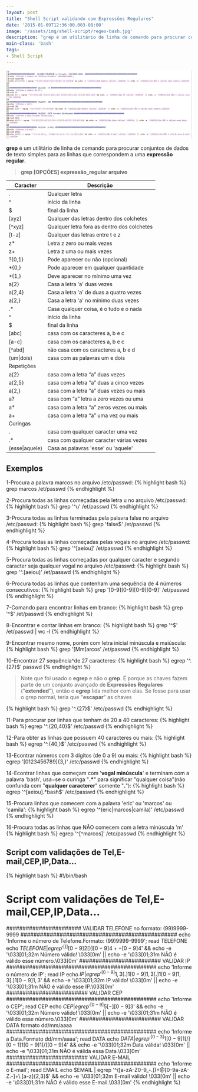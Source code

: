 ```yaml
---
layout: post
title: "Shell Script validando com Expressões Regulares"
date: '2015-01-09T12:36:00.003-08:00'
image: '/assets/img/shell-script/regex-bash.jpg'
description: "grep é um utilitário de linha de comando para procurar conjuntos de dados de texto simples para as linhas que correspondem a uma expressão regular."
main-class: 'bash'
tags:
- Shell Script
---
```


![Shell Script validando com Expressões Regulares](/assets/img/shell-script/regex-bash.jpg "Shell Script validando com Expressões Regulares")


__grep__ é um utilitário de linha de comando para procurar conjuntos de dados de texto simples para as linhas que correspondem a uma __expressão regular__.

> __grep [OPÇÕES] expressão_regular arquivo__



<table class="table table-bordered table-striped">
    <thead>
        <tr><th>Caracter</th><th>Descrição</th></tr>
    </thead>
        <tr><td>.</td><td>Qualquer letra</td></tr>
        <tr><td>^</td><td>início da linha</td></tr>
        <tr><td>$</td><td>final da linha</td></tr>
        <tr><td>[xyz]</td><td>Qualquer das letras dentro dos colchetes</td></tr>
        <tr><td>[^xyz]</td><td>Qualquer letra fora as dentro dos colchetes</td></tr>
        <tr><td>[t-z]</td><td>Qualquer das letras entre t e z</td></tr>
        <tr><td>z* </td><td>Letra z zero ou mais vezes</td></tr>
        <tr><td>z+ </td><td>Letra z uma ou mais vezes</td></tr>
        <tr><td>?{0,1}</td><td>Pode aparecer ou não (opcional)</td></tr>
        <tr><td>*{0,}</td><td>Pode aparecer em qualquer quantidade</td></tr>
        <tr><td>+{1,}</td><td>Deve aparecer no mínimo uma vez</td></tr>
        <tr><td>a{2}</td><td>Casa a letra 'a' duas vezes</td></tr>
        <tr><td>a{2,4}</td><td>Casa a letra 'a' de duas a quatro vezes</td></tr>
        <tr><td>a{2,}</td><td>Casa a letra 'a' no mínimo duas vezes</td></tr>
        <tr><td>.*</td><td>Casa qualquer coisa, é o tudo e o nada</td></tr>
        <tr><td>^</td><td>início da linha</td></tr>
        <tr><td>$</td><td>final da linha</td></tr>
        <tr><td>[abc]</td><td>casa com os caracteres a, b e c</td></tr>
        <tr><td>[a-c]</td><td>casa com os caracteres a, b e c</td></tr>
        <tr><td>[^abd]</td><td>não casa com os caracteres a, b e d</td></tr>
        <tr><td>(um|dois)</td><td>casa com as palavras um e dois</td></tr>
        <tr><td colspan="2">Repetições</td></tr>
        <tr><td>a{2}</td><td>casa com a letra “a” duas vezes</td></tr>
        <tr><td>a{2,5}</td><td>casa com a letra “a” duas a cinco vezes</td></tr>
        <tr><td>a{2,}</td><td>casa com a letra “a” duas vezes ou mais</td></tr>
        <tr><td>a?</td><td>casa com “a” letra a zero vezes ou uma</td></tr>
        <tr><td>a*</td><td>casa com a letra “a” zeros vezes ou mais</td></tr>
        <tr><td>a+</td><td>casa com a letra “a” uma vez ou mais</td></tr>
        <tr><td colspan="2">Curingas</td></tr>
        <tr><td>.</td><td>casa com qualquer caracter uma vez</td></tr>
        <tr><td>.*</td><td>casa com qualquer caracter várias vezes</td></tr>
        <tr><td>(esse|aquele)</td><td>Casa as palavras 'esse' ou 'aquele'</td></tr>
</table>

## Exemplos

1-Procura a palavra marcos no arquivo /etc/passwd:
{% highlight bash %}
grep marcos /et/passwd
{% endhighlight %}


2-Procura todas as linhas começadas pela letra u no arquivo /etc/passwd:
{% highlight bash %}
grep '^u' /et/passwd
{% endhighlight %}


3-Procura todas as linhas terminadas pela palavra false no arquivo /etc/passwd:
{% highlight bash %}
grep 'false$' /et/passwd
{% endhighlight %}


4-Procura todas as linhas começadas pelas vogais no arquivo /etc/passwd:
{% highlight bash %}
grep '^[aeiou]' /et/passwd
{% endhighlight %}


5-Procura todas as linhas começadas por qualquer caracter e segundo caracter seja qualquer vogal no arquivo /etc/passwd:
{% highlight bash %}
grep '^.[aeiou]' /et/passwd
{% endhighlight %}


6-Procura todas as linhas que contenham uma sequência de 4 números consecutivos:
{% highlight bash %}
grep '[0-9][0-9][0-9][0-9]' /et/passwd
{% endhighlight %}


7-Comando para encontrar linhas em branco:
{% highlight bash %}
grep '^$' /et/passwd
{% endhighlight %}


8-Encontrar e contar linhas em branco:
{% highlight bash %}
grep '^$' /et/passwd | wc -l
{% endhighlight %}


9-Encontrar mesmo nome, porém com letra inicial minúscula e maiúscula:
{% highlight bash %}
grep '[Mm]arcos' /et/passwd
{% endhighlight %}


10-Encontrar 27 sequência^de 27 caracteres:
{% highlight bash %}
egrep '^.{27}$' passwd
{% endhighlight %}


> Note que foi usado o __egrep__ e não o __grep__. É porque as chaves fazem parte de um conjunto avançado de __Expressões Regulares__ ("__extended__"), então o __egrep__ lida melhor com elas. Se fosse para usar o grep normal, teria que "__escapar__" as chaves

{% highlight bash %}
grep '^.\{27\}$' /etc/passwd
{% endhighlight %}


11-Para procurar por linhas que tenham de 20 a 40 caracteres:
{% highlight bash %}
egrep '^.{20,40}$' /etc/passwd
{% endhighlight %}


12-Para obter as linhas que possuem 40 caracteres ou mais:
{% highlight bash %}
egrep '^.{40,}$' /etc/passwd
{% endhighlight %}


13-Econtrar números com 3 dígitos (de 0 a 9) ou mais:
{% highlight bash %}
egrep '[0123456789]{3,}' /etc/passwd
{% endhighlight %}


14-Econtrar linhas que começam com '__vogal minúscula__' e terminam com a palavra 'bash', usa−se o curinga "__.*__" para significar "qualquer coisa"(não confunda com "__qualquer caracterer__" somente "__.__"):
{% highlight bash %}
egrep '^[aeiou].*bash$' /etc/passwd
{% endhighlight %}


15-Procura linhas que comecem com a palavra 'eric' ou 'marcos' ou 'camila':
{% highlight bash %}
egrep '^(eric|marcos|camila)' /etc/passwd
{% endhighlight %}


16-Procura todas as linhas que NÃO comecem com a letra minúscula 'm'
{% highlight bash %}
egrep '^[^marcos]' /etc/passwd
{% endhighlight %}




## Script com validações de Tel,E-mail,CEP,IP,Data...

{% highlight bash %}
#!/bin/bash
# Script com validações de Tel,E-mail,CEP,IP,Data...
####################### VALIDAR TELEFONE no formato: (99)9999-9999 ################################################
echo 'Informe o número de Telefone.Formato: (99)9999-9999';
read TELEFONE
echo $TELEFONE | egrep '^[(][0-9]{2}[)][0-9]{4}+-[0-9]{4}$' &amp;&amp; echo -e '\033[01;32m Número válido! \033[0m' || echo -e '\033[01;31m NÃO é válido esse número.\033[0m'
######################### VALIDAR IP ##############################################
echo 'Informe o número de IP';
read IP
echo $IP | egrep '^[0-9]{1,3}[.]{1}[0-9]{1,3}[.]{1}[0-9]{1,3}[.]{1}[0-9]{1,3}$' &amp;&amp; echo -e '\033[01;32m IP válido! \033[0m' || echo -e '\033[01;31m NÃO é válido esse IP.\033[0m'
######################### VALIDAR CEP ##############################################
echo 'Informe o CEP';
read CEP
echo $CEP | egrep '^[0-9]{5}[-][0-9]{3}$' &amp;&amp; echo -e '\033[01;32m Número válido! \033[0m' || echo -e '\033[01;31m NÃO é válido esse número.\033[0m'
######################### VALIDAR DATA formato dd/mm/aaaa ##############################################
echo 'Informe a Data.Formato dd/mm/aaaa';
read DATA
echo $DATA | egrep '^[0-3]{1}[0-9]{1}[/][0-1]{1}[0-9]{1}[/][0-9]{4}$' &amp;&amp; echo -e '\033[01;32m Data válida! \033[0m' || echo -e '\033[01;31m NÃO é válida essa Data.\033[0m'
######################### VALIDAR E-MAIL ##############################################
echo 'Informe o E-mail';
read EMAIL
echo $EMAIL | egrep '^([a-zA-Z0-9_-.])+@[0-9a-zA-Z.-]+\.[a-z]{2,3}$' &amp;&amp; echo -e '\033[01;32m E-mail válido! \033[0m' || echo -e '\033[01;31m NÃO é válido esse E-mail.\033[0m'
{% endhighlight %}

<script async src="https://pagead2.googlesyndication.com/pagead/js/adsbygoogle.js"></script>

<!-- Informat -->
<ins class="adsbygoogle"
 style="display:block"
 data-ad-client="ca-pub-2838251107855362"
 data-ad-slot="2327980059"
 data-ad-format="auto"
 data-full-width-responsive="true"></ins>

<script>
(adsbygoogle = window.adsbygoogle || []).push({});
</script>

